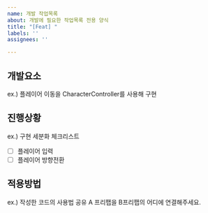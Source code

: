 ```yaml
---
name: 개발 작업목록
about: 개발에 필요한 작업목록 전용 양식
title: "[Feat] "
labels: ''
assignees: ''

---
```


## 개발요소
ex.) 플레이어 이동을 CharacterController를 사용해 구현

## 진행상황
ex.) 구현 세분화 체크리스트
- [ ] 플레이어 입력
- [ ] 플레이어 방향전환

## 적용방법
ex.) 작성한 코드의 사용법 공유
A 프리팹을 B프리팹의 어디에 연결해주세요.
